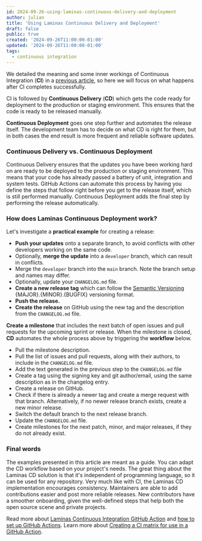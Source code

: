 ```yaml
---
id: 2024-09-26-using-laminas-continuous-delivery-and-deployment
author: julian
title: 'Using Laminas Continuous Delivery and Deployment'
draft: false
public: true
created: '2024-09-26T11:00:00-01:00'
updated: '2024-09-26T11:00:00-01:00'
tags:
  - continuous integration
---
```


We detailed the meaning and some inner workings of Continuous Integration (**CI**) in a [previous article](https://getlaminas.org/blog/2024-08-05-using-laminas-continuous-integration.html), so here we will focus on what happens after CI completes successfully.

CI is followed by **Continuous Delivery** (**CD**) which gets the code ready for deployment to the production or staging environment.
This ensures that the code is ready to be released manually.

<!--- EXTENDED -->

**Continuous Deployment** goes one step further and automates the release itself.
The development team has to decide on what CD is right for them, but in both cases the end result is more frequent and reliable software updates.

### Continuous Delivery vs. Continuous Deployment

Continuous Delivery ensures that the updates you have been working hard on are ready to be deployed to the production or staging environment.
This means that your code has already passed a battery of unit, integration and system tests.
GitHub Actions can automate this process by having you define the steps that follow right before you get to the release itself, which is still performed manually.
Continuous Deployment adds the final step by performing the release automatically.

### How does Laminas Continuous Deployment work?

Let's investigate a **practical example** for creating a release:

- **Push your updates** onto a separate branch, to avoid conflicts with other developers working on the same code.
- Optionally, **merge the update** into a `developer` branch, which can result in conflicts.
- Merge the `developer` branch into the `main` branch. Note the branch setup and names may differ.
- Optionally, update your `CHANGELOG.md` file.
- **Create a new release tag** which can follow the [Semantic Versioning](https://semver.org) {MAJOR}.{MINOR}.{BUGFIX} versioning format.
- **Push the release.**
- **Create the release** on GitHub using the new tag and the description from the `CHANGELOG.md` file.

**Create a milestone** that includes the next batch of open issues and pull requests for the upcoming sprint or release.
When the milestone is closed, **CD**  automates the whole process above by triggering the **workflow** below.

- Pull the milestone description.
- Pull the list of issues and pull requests, along with their authors, to include in the `CHANGELOG.md` file.
- Add the text generated in the previous step to the `CHANGELOG.md` file
- Create a tag using the signing key and git author/email, using the same description as in the changelog entry.
- Create a release on GitHub.
- Check if there is already a newer tag and create a merge request with that branch. Alternatively, if no newer release branch exists, create a new minor release.
- Switch the default branch to the next release branch.
- Update the `CHANGELOG.md` file.
- Create milestones for the next patch, minor, and major releases, if they do not already exist.

### Final words

The examples presented in this article are meant as a guide.
You can adapt the CD workflow based on your project's needs.
The great thing about the Laminas CD solution is that it's independent of programming language, so it can be used for any repository.
Very much like with CI, the Laminas CD implementation encourages consistency.
Maintainers are able to add contributions easier and post more reliable releases.
New contributors have a smoother onboarding, given the well-defined steps that help both the open source scene and private projects.

Read more about [Laminas Continuous Integration GitHub Action](https://github.com/laminas/laminas-continuous-integration-action) and [how to set up GitHub Actions](https://docs.github.com/en/actions).
Learn more about [Creating a CI matrix for use in a GitHub Action](https://github.com/laminas/laminas-ci-matrix-action).
